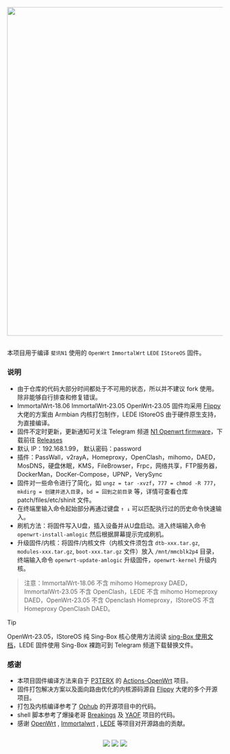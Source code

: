 <img width="768" src="https://raw.githubusercontent.com/ffuqiangg/build_openwrt/main/img/phicomm-n1.jpg" align="center">

##

本项目用于编译 `斐讯N1` 使用的 `OpenWrt` `ImmortalWrt` `LEDE` `IStoreOS` 固件。

### 说明

- 由于仓库的代码大部分时间都处于不可用的状态，所以并不建议 fork 使用。除非能够自行排查和修复错误。
- ImmortalWrt-18.06 ImmortalWrt-23.05 OpenWrt-23.05 固件均采用 [Flippy](https://github.com/unifreq) 大佬的方案由 Armbian 内核打包制作，LEDE IStoreOS 由于硬件原生支持，为直接编译。
- 固件不定时更新，更新通知可关注 Telegram 频道 [N1 Openwrt firmware](https://t.me/zhenzhushan)，下载前往 [Releases](https://github.com/ffuqiangg/build_openwrt/releases)
- 默认 IP：192.168.1.99，  默认密码：password
- 插件：PassWall，v2rayA，Homeproxy，OpenClash，mihomo，DAED，MosDNS，硬盘休眠，KMS，FileBrowser，Frpc，网络共享，FTP服务器，DockerMan，DocKer-Compose，UPNP，VerySync  
- 固件对一些命令进行了简化，如 `ungz = tar -xvzf`，`777 = chmod -R 777`，`mkdirg = 创建并进入目录`，`bd = 回到之前目录` 等，详情可查看仓库 patch/files/etc/shinit 文件。
- 在终端里输入命令起始部分再通过键盘 `↑ ↓` 可以匹配执行过的历史命令快速输入。
- 刷机方法：将固件写入U盘，插入设备并从U盘启动。进入终端输入命令 `openwrt-install-amlogic` 然后根据屏幕提示完成刷机。
- 升级固件/内核：将固件/内核文件（内核文件须包含 `dtb-xxx.tar.gz`, `modules-xxx.tar.gz`, `boot-xxx.tar.gz` 文件）放入 `/mnt/mmcblk2p4` 目录，终端输入命令 `openwrt-update-amlogic` 升级固件，`openwrt-kernel` 升级内核。
> 注意：ImmortalWrt-18.06 不含 mihomo Homeproxy DAED，ImmortalWrt-23.05 不含 OpenClash，LEDE 不含 mihomo Homeproxy DAED，OpenWrt-23.05 不含 Openclash Homeproxy，IStoreOS 不含 Homeproxy OpenClash DAED。

> [!TIP]
> OpenWrt-23.05，IStoreOS 纯 Sing-Box 核心使用方法阅读 [sing-Box 使用文档](docs/sing-box.md)，LEDE 固件使用 Sing-Box 裸跑可到 Telegram 频道下载替换文件。

### 感谢

- 本项目固件编译方法来自于 [P3TERX](https://p3terx.com) 的 [Actions-OpenWrt](https://github.com/P3TERX/Actions-OpenWrt) 项目。
- 固件打包解决方案以及面向路由优化的内核源码源自 [Flippy](https://github.com/unifreq) 大佬的多个开源项目。
- 打包及内核编译参考了 [Ophub](https://github.com/ophub) 的开源项目中的代码。
- shell 脚本参考了爆操老哥 [Breakings](https://github.com/breakings) 及 [YAOF](https://github.com/QiuSimons/YAOF) 项目的代码。
- 感谢 [OpenWrt](https://github.com/openwrt/openwrt) , [Immortalwrt](https://github.com/immortalwrt/immortalwrt) , [LEDE](https://github.com/coolsnowwolf/lede) 等项目对开源路由的贡献。

##

<p align="center">
<a href="https://t.me/ffuqiangg"><img src="https://img.shields.io/badge/-Telegram-413f42?style=flat&logo=telegram&logoColor=white"></a>
<a href="mailto:ffuqiangg@gmail.com"><img src="https://img.shields.io/badge/-Gmail-red?style=flat&logo=gmail&logoColor=white"></a>
<a href="https://hub.docker.com/u/ffuqiangg"><img src="https://img.shields.io/badge/-Docker-informational?style=flat&logo=docker&logoColor=white"></a>
<p>
